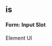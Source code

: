 ## is
#### Form: Input Slot
Element UI <template slot=''>
```
<template slot="${1|prefix,suffix,prepend,append|}">$2</template>
${3}
```